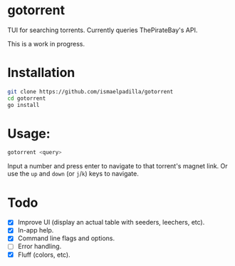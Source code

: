 # gotorrent

TUI for searching torrents. Currently queries ThePirateBay's API.

This is a work in progress.

# Installation

```sh
git clone https://github.com/ismaelpadilla/gotorrent
cd gotorrent
go install
```

# Usage:

```sh
gotorrent <query>
```

Input a number and press enter to navigate to that torrent's magnet link. Or use the `up` and `down` (or `j`/`k`) keys to navigate.

# Todo

- [x] Improve UI (display an actual table with seeders, leechers, etc).
- [x] In-app help.
- [x] Command line flags and options.
- [ ] Error handling.
- [x] Fluff (colors, etc).

